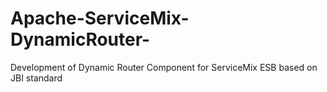 # Apache-ServiceMix-DynamicRouter-
Development of Dynamic Router Component for ServiceMix ESB based on JBI standard
